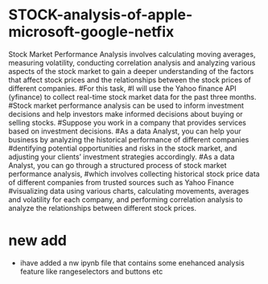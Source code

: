 # STOCK-analysis-of-apple-microsoft-google-netfix
Stock Market Performance Analysis involves calculating moving averages, measuring volatility, conducting correlation analysis and analyzing various aspects of the stock market to gain a deeper understanding of the factors that affect stock prices and the relationships between the stock prices of different companies.
#For this task,
#I will use the Yahoo finance API (yfinance) to collect real-time stock market data for the past three months.
#Stock market performance analysis can be used to inform investment decisions and help investors make informed decisions about buying or selling stocks.
#Suppose you work  in a company that provides services based on investment decisions. 
#As a data Analyst, you can help your business by analyzing the historical performance of different companies
#dentifying potential opportunities and risks in the stock market, and adjusting your clients’ investment strategies accordingly.
#As a data Analyst, you can go through a structured process of stock market performance analysis,
#which involves collecting historical stock price data of different companies from trusted sources such as Yahoo Finance
#visualizing data using various charts, calculating movements, averages and volatility for each company, and performing correlation analysis to analyze the relationships between different stock prices.
# new add
- ihave added a nw ipynb file that contains some enehanced analysis feature like rangeselectors and buttons etc 
